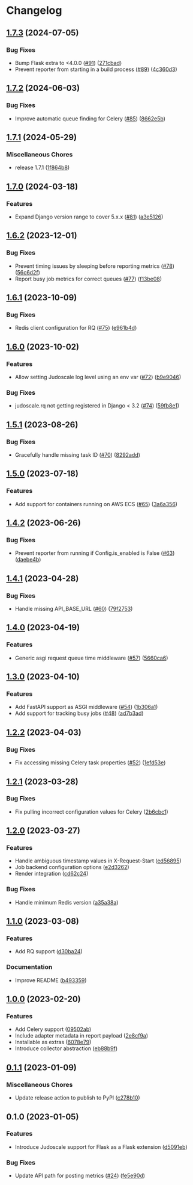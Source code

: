 # Changelog

## [1.7.3](https://github.com/judoscale/judoscale-python/compare/v1.7.2...v1.7.3) (2024-07-05)


### Bug Fixes

* Bump Flask extra to &lt;4.0.0 ([#91](https://github.com/judoscale/judoscale-python/issues/91)) ([271cbad](https://github.com/judoscale/judoscale-python/commit/271cbad8ae075d13269dca6954dd7cc27868f028))
* Prevent reporter from starting in a build process ([#89](https://github.com/judoscale/judoscale-python/issues/89)) ([4c360d3](https://github.com/judoscale/judoscale-python/commit/4c360d3dfcf7714fc777cc753ab4d55b3a5de377))

## [1.7.2](https://github.com/judoscale/judoscale-python/compare/v1.7.1...v1.7.2) (2024-06-03)


### Bug Fixes

* Improve automatic queue finding for Celery ([#85](https://github.com/judoscale/judoscale-python/issues/85)) ([8662e5b](https://github.com/judoscale/judoscale-python/commit/8662e5b3e869f2568167ffebee25e030b394f9a0))

## [1.7.1](https://github.com/judoscale/judoscale-python/compare/v1.7.0...v1.7.1) (2024-05-29)


### Miscellaneous Chores

* release 1.7.1 ([1f864b8](https://github.com/judoscale/judoscale-python/commit/1f864b815ce1de9ea8fde155b1981abcb0280361))

## [1.7.0](https://github.com/judoscale/judoscale-python/compare/v1.6.2...v1.7.0) (2024-03-18)


### Features

* Expand Django version range to cover 5.x.x ([#81](https://github.com/judoscale/judoscale-python/issues/81)) ([a3e5126](https://github.com/judoscale/judoscale-python/commit/a3e5126d95b197ecd38f8ea20c4948691e0cd17e))

## [1.6.2](https://github.com/judoscale/judoscale-python/compare/v1.6.1...v1.6.2) (2023-12-01)


### Bug Fixes

* Prevent timing issues by sleeping before reporting metrics ([#78](https://github.com/judoscale/judoscale-python/issues/78)) ([56c6d2f](https://github.com/judoscale/judoscale-python/commit/56c6d2f842a6004122c950472be211564ad9e8c7))
* Report busy job metrics for correct queues ([#77](https://github.com/judoscale/judoscale-python/issues/77)) ([f13be08](https://github.com/judoscale/judoscale-python/commit/f13be080c717fe0ee9520a4303d29a3311002474))

## [1.6.1](https://github.com/judoscale/judoscale-python/compare/v1.6.0...v1.6.1) (2023-10-09)


### Bug Fixes

* Redis client configuration for RQ ([#75](https://github.com/judoscale/judoscale-python/issues/75)) ([e961b4d](https://github.com/judoscale/judoscale-python/commit/e961b4daf1eaf0a924ea52e06ec6c4ee07f0aa59))

## [1.6.0](https://github.com/judoscale/judoscale-python/compare/v1.5.1...v1.6.0) (2023-10-02)


### Features

* Allow setting Judoscale log level using an env var ([#72](https://github.com/judoscale/judoscale-python/issues/72)) ([b9e9046](https://github.com/judoscale/judoscale-python/commit/b9e9046f0c64ec7cf6d0e0d7367ab2d263f118d6))


### Bug Fixes

* judoscale.rq not getting registered in Django &lt; 3.2 ([#74](https://github.com/judoscale/judoscale-python/issues/74)) ([59fb8e1](https://github.com/judoscale/judoscale-python/commit/59fb8e1aa5906e09da5710a5e81dca58a38971b5))

## [1.5.1](https://github.com/judoscale/judoscale-python/compare/v1.5.0...v1.5.1) (2023-08-26)


### Bug Fixes

* Gracefully handle missing task ID ([#70](https://github.com/judoscale/judoscale-python/issues/70)) ([8292add](https://github.com/judoscale/judoscale-python/commit/8292add5c7a91b766ed107c38bbffd291425ea5f))

## [1.5.0](https://github.com/judoscale/judoscale-python/compare/v1.4.2...v1.5.0) (2023-07-18)


### Features

* Add support for containers running on AWS ECS ([#65](https://github.com/judoscale/judoscale-python/issues/65)) ([3a6a356](https://github.com/judoscale/judoscale-python/commit/3a6a356597da6bcb25cbb5adf0116ea38f726a0f))

## [1.4.2](https://github.com/judoscale/judoscale-python/compare/v1.4.1...v1.4.2) (2023-06-26)


### Bug Fixes

* Prevent reporter from running if Config.is_enabled is False ([#63](https://github.com/judoscale/judoscale-python/issues/63)) ([daebe4b](https://github.com/judoscale/judoscale-python/commit/daebe4bbbbe0282d8d8bc5b4aef49a3744a81b71))

## [1.4.1](https://github.com/judoscale/judoscale-python/compare/v1.4.0...v1.4.1) (2023-04-28)


### Bug Fixes

* Handle missing API_BASE_URL ([#60](https://github.com/judoscale/judoscale-python/issues/60)) ([79f2753](https://github.com/judoscale/judoscale-python/commit/79f2753f6d25ffbc73da158c5ebddf8c8d561d60))

## [1.4.0](https://github.com/judoscale/judoscale-python/compare/v1.3.0...v1.4.0) (2023-04-19)


### Features

* Generic asgi request queue time middleware ([#57](https://github.com/judoscale/judoscale-python/issues/57)) ([5660ca6](https://github.com/judoscale/judoscale-python/commit/5660ca6a1fd7f65b317a48195380220a07cd4686))

## [1.3.0](https://github.com/judoscale/judoscale-python/compare/v1.2.2...v1.3.0) (2023-04-10)


### Features

* Add FastAPI support as ASGI middleware ([#54](https://github.com/judoscale/judoscale-python/issues/54)) ([1b306a1](https://github.com/judoscale/judoscale-python/commit/1b306a1c357eea876bff30cd02b9bdd5a97b453f))
* Add support for tracking busy jobs ([#48](https://github.com/judoscale/judoscale-python/issues/48)) ([ad7b3ad](https://github.com/judoscale/judoscale-python/commit/ad7b3adf4c9c3e8b90735fa3498e25c3f6c6b0b6))

## [1.2.2](https://github.com/judoscale/judoscale-python/compare/v1.2.1...v1.2.2) (2023-04-03)


### Bug Fixes

* Fix accessing missing Celery task properties ([#52](https://github.com/judoscale/judoscale-python/issues/52)) ([1efd53e](https://github.com/judoscale/judoscale-python/commit/1efd53e0c345dd2e79760f6ac2ff22973a99b614))

## [1.2.1](https://github.com/judoscale/judoscale-python/compare/v1.2.0...v1.2.1) (2023-03-28)


### Bug Fixes

* Fix pulling incorrect configuration values for Celery ([2b6cbc1](https://github.com/judoscale/judoscale-python/commit/2b6cbc199e7744f801033b6536cc4375d58c8562))

## [1.2.0](https://github.com/judoscale/judoscale-python/compare/v1.1.0...v1.2.0) (2023-03-27)


### Features

* Handle ambiguous timestamp values in X-Request-Start ([ed56895](https://github.com/judoscale/judoscale-python/commit/ed56895c95269fafbb54c914d588787081458937))
* Job backend configuration options ([e2d3262](https://github.com/judoscale/judoscale-python/commit/e2d3262fa0b61acc69235a31cff42ec630514509))
* Render integration ([cd62c24](https://github.com/judoscale/judoscale-python/commit/cd62c24c06a0edce942162a1edd8e6229a5c2216))


### Bug Fixes

* Handle minimum Redis version ([a35a38a](https://github.com/judoscale/judoscale-python/commit/a35a38ac4a95615beaf6ac88a0a429b644b86051))

## [1.1.0](https://github.com/judoscale/judoscale-python/compare/v1.0.0...v1.1.0) (2023-03-08)


### Features

* Add RQ support ([d30ba24](https://github.com/judoscale/judoscale-python/commit/d30ba247de26c6f60a2755087513a1890c2cd1a5))


### Documentation

* Improve README ([b493359](https://github.com/judoscale/judoscale-python/commit/b4933597e8cc45ede5d1664a323a477229af9922))

## [1.0.0](https://github.com/judoscale/judoscale-python/compare/v0.1.1...v1.0.0) (2023-02-20)


### Features

* Add Celery support ([09502ab](https://github.com/judoscale/judoscale-python/commit/09502abdfd27b20ee289e52947a2478e10d2fd8d))
* Include adapter metadata in report payload ([2e8cf9a](https://github.com/judoscale/judoscale-python/commit/2e8cf9a50638d4115c1038e9db0688b3a8332034))
* Installable as extras ([6078e79](https://github.com/judoscale/judoscale-python/commit/6078e799a4e4dccfea487ba4055fecef2cebadef))
* Introduce collector abstraction ([eb88b9f](https://github.com/judoscale/judoscale-python/commit/eb88b9f95a25993a44c784f93da2200c30f4d5c1))

## [0.1.1](https://github.com/judoscale/judoscale-python/compare/v0.1.0...v0.1.1) (2023-01-09)


### Miscellaneous Chores

* Update release action to publish to PyPI ([c278b10](https://github.com/judoscale/judoscale-python/commit/c278b10defe661d09bd67adf0fd0359afd602ba9))

## 0.1.0 (2023-01-05)


### Features

* Introduce Judoscale support for Flask as a Flask extension ([d5091eb](https://github.com/judoscale/judoscale-python/commit/d5091eb4865c024110af7584d233c32c511f7349))


### Bug Fixes

* Update API path for posting metrics ([#24](https://github.com/judoscale/judoscale-python/issues/24)) ([fe5e90d](https://github.com/judoscale/judoscale-python/commit/fe5e90d679b9658652863e1e852a264b3d467741))
